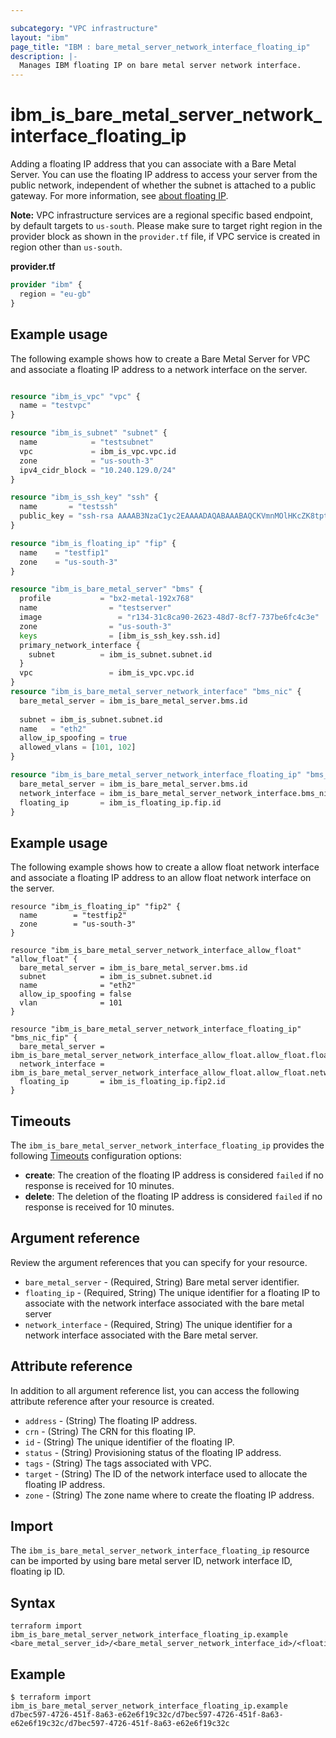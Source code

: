 ```yaml
---

subcategory: "VPC infrastructure"
layout: "ibm"
page_title: "IBM : bare_metal_server_network_interface_floating_ip"
description: |-
  Manages IBM floating IP on bare metal server network interface.
---
```


# ibm\_is_bare_metal_server_network_interface_floating_ip
Adding a floating IP address that you can associate with a Bare Metal Server. You can use the floating IP address to access your server from the public network, independent of whether the subnet is attached to a public gateway. For more information, see [about floating IP](https://cloud.ibm.com/docs/vpc?topic=vpc-creating-a-vpc-using-the-rest-apis#create-floating-ip-api-tutorial).

**Note:** 
VPC infrastructure services are a regional specific based endpoint, by default targets to `us-south`. Please make sure to target right region in the provider block as shown in the `provider.tf` file, if VPC service is created in region other than `us-south`.

**provider.tf**

```terraform
provider "ibm" {
  region = "eu-gb"
}
```

## Example usage
The following example shows how to create a Bare Metal Server for VPC  and associate a floating IP address to a network interface on the server.

```terraform

resource "ibm_is_vpc" "vpc" {
  name = "testvpc"
}

resource "ibm_is_subnet" "subnet" {
  name            = "testsubnet"
  vpc             = ibm_is_vpc.vpc.id
  zone            = "us-south-3"
  ipv4_cidr_block = "10.240.129.0/24"
}

resource "ibm_is_ssh_key" "ssh" {
  name       = "testssh"
  public_key = "ssh-rsa AAAAB3NzaC1yc2EAAAADAQABAAABAQCKVmnMOlHKcZK8tpt3MP1lqOLAcqcJzhsvJcjscgVERRN7/9484SOBJ3HSKxxNG5JN8owAjy5f9yYwcUg+JaUVuytn5Pv3aeYROHGGg+5G346xaq3DAwX6Y5ykr2fvjObgncQBnuU5KHWCECO/4h8uWuwh/kfniXPVjFToc+gnkqA+3RKpAecZhFXwfalQ9mMuYGFxn+fwn8cYEApsJbsEmb0iJwPiZ5hjFC8wREuiTlhPHDgkBLOiycd20op2nXzDbHfCHInquEe/gYxEitALONxm0swBOwJZwlTDOB7C6y2dzlrtxr1L59m7pCkWI4EtTRLvleehBoj3u7jB4usR"
}

resource "ibm_is_floating_ip" "fip" {
  name    = "testfip1"
  zone    = "us-south-3"
}

resource "ibm_is_bare_metal_server" "bms" {
  profile 			= "bx2-metal-192x768"
  name 				  = "testserver"
  image 				= "r134-31c8ca90-2623-48d7-8cf7-737be6fc4c3e"
  zone 				  = "us-south-3"
  keys 				  = [ibm_is_ssh_key.ssh.id]
  primary_network_interface {
    subnet     		= ibm_is_subnet.subnet.id
  }
  vpc 				  = ibm_is_vpc.vpc.id
}
resource "ibm_is_bare_metal_server_network_interface" "bms_nic" {
  bare_metal_server = ibm_is_bare_metal_server.bms.id
  
  subnet = ibm_is_subnet.subnet.id
  name   = "eth2"
  allow_ip_spoofing = true
  allowed_vlans = [101, 102]
}

resource "ibm_is_bare_metal_server_network_interface_floating_ip" "bms_nic_fip" {
  bare_metal_server = ibm_is_bare_metal_server.bms.id
  network_interface = ibm_is_bare_metal_server_network_interface.bms_nic.id
  floating_ip       = ibm_is_floating_ip.fip.id
}

```

## Example usage
The following example shows how to create a allow float network interface and associate a floating IP address to an allow float network interface on the server. 

```
resource "ibm_is_floating_ip" "fip2" {
  name        = "testfip2"
  zone        = "us-south-3"
}

resource "ibm_is_bare_metal_server_network_interface_allow_float" "allow_float" {
  bare_metal_server = ibm_is_bare_metal_server.bms.id
  subnet            = ibm_is_subnet.subnet.id
  name              = "eth2"
  allow_ip_spoofing = false
  vlan              = 101
}

resource "ibm_is_bare_metal_server_network_interface_floating_ip" "bms_nic_fip" {
  bare_metal_server = ibm_is_bare_metal_server_network_interface_allow_float.allow_float.floating_bare_metal_server
  network_interface = ibm_is_bare_metal_server_network_interface_allow_float.allow_float.network_interface
  floating_ip       = ibm_is_floating_ip.fip2.id
}

```


## Timeouts
The `ibm_is_bare_metal_server_network_interface_floating_ip` provides the following [Timeouts](https://www.terraform.io/docs/language/resources/syntax.html) configuration options:

- **create**: The creation of the floating IP address is considered `failed` if no response is received for 10 minutes. 
- **delete**: The deletion of the floating IP address is considered `failed` if no response is received for 10 minutes. 


## Argument reference
Review the argument references that you can specify for your resource. 

- `bare_metal_server` - (Required, String) Bare metal server identifier. 
- `floating_ip` - (Required, String) The unique identifier for a floating IP to associate with the network interface associated with the bare metal server
- `network_interface` - (Required, String) The unique identifier for a  network interface associated with the Bare metal server.


## Attribute reference
In addition to all argument reference list, you can access the following attribute reference after your resource is created.

- `address` - (String) The floating IP address.
- `crn` - (String) The CRN for this floating IP.
- `id` - (String) The unique identifier of the floating IP.
- `status` - (String) Provisioning status of the floating IP address.
- `tags` - (String) The tags associated with VPC.
- `target` - (String) The ID of the network interface used to allocate the floating IP address.
- `zone` - (String) The zone name where to create the floating IP address.


## Import
The `ibm_is_bare_metal_server_network_interface_floating_ip` resource can be imported by using bare metal server ID, network interface ID, floating ip ID.

## Syntax
```
terraform import ibm_is_bare_metal_server_network_interface_floating_ip.example <bare_metal_server_id>/<bare_metal_server_network_interface_id>/<floating_ip_id> 
```

## Example

```
$ terraform import ibm_is_bare_metal_server_network_interface_floating_ip.example d7bec597-4726-451f-8a63-e62e6f19c32c/d7bec597-4726-451f-8a63-e62e6f19c32c/d7bec597-4726-451f-8a63-e62e6f19c32c
```
